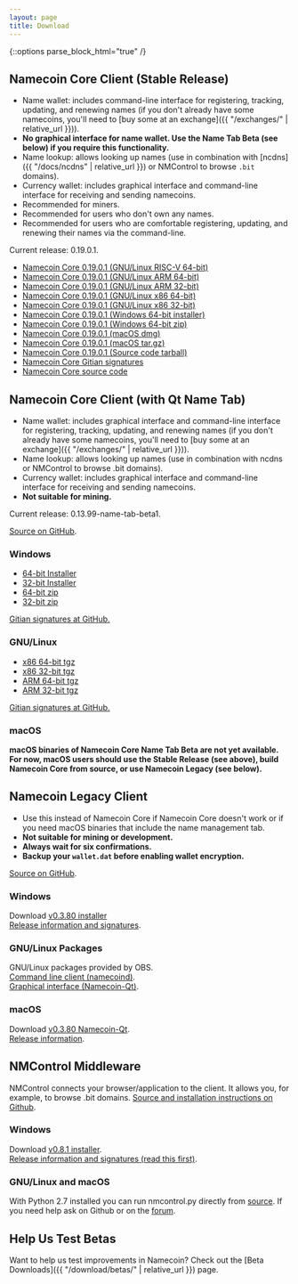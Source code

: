 ```yaml
---
layout: page
title: Download
---
```


{::options parse_block_html="true" /}

## Namecoin Core Client (Stable Release)

* Name wallet: includes command-line interface for registering, tracking, updating, and renewing names (if you don't already have some namecoins, you'll need to [buy some at an exchange]({{ "/exchanges/" | relative_url }})).
* **No graphical interface for name wallet.  Use the Name Tab Beta (see below) if you require this functionality.**
* Name lookup: allows looking up names (use in combination with [ncdns]({{ "/docs/ncdns" | relative_url }}) or NMControl to browse `.bit` domains).
* Currency wallet: includes graphical interface and command-line interface for receiving and sending namecoins.
* Recommended for miners.
* Recommended for users who don't own any names.
* Recommended for users who are comfortable registering, updating, and renewing their names via the command-line.

Current release: 0.19.0.1.

* [Namecoin Core 0.19.0.1 (GNU/Linux RISC-V 64-bit)](https://www.namecoin.org/files/namecoin-core/namecoin-core-0.19.0.1/namecoin-0.19.0.1-riscv64-linux-gnu.tar.gz)
* [Namecoin Core 0.19.0.1 (GNU/Linux ARM 64-bit)](https://www.namecoin.org/files/namecoin-core/namecoin-core-0.19.0.1/namecoin-0.19.0.1-aarch64-linux-gnu.tar.gz)
* [Namecoin Core 0.19.0.1 (GNU/Linux ARM 32-bit)](https://www.namecoin.org/files/namecoin-core/namecoin-core-0.19.0.1/namecoin-0.19.0.1-arm-linux-gnueabihf.tar.gz)
* [Namecoin Core 0.19.0.1 (GNU/Linux x86 64-bit)](https://www.namecoin.org/files/namecoin-core/namecoin-core-0.19.0.1/namecoin-0.19.0.1-x86_64-linux-gnu.tar.gz)
* [Namecoin Core 0.19.0.1 (GNU/Linux x86 32-bit)](https://www.namecoin.org/files/namecoin-core/namecoin-core-0.19.0.1/namecoin-0.19.0.1-i686-pc-linux-gnu.tar.gz)
* [Namecoin Core 0.19.0.1 (Windows 64-bit installer)](https://www.namecoin.org/files/namecoin-core/namecoin-core-0.19.0.1/namecoin-0.19.0.1-win64-setup-unsigned.exe)
* [Namecoin Core 0.19.0.1 (Windows 64-bit zip)](https://www.namecoin.org/files/namecoin-core/namecoin-core-0.19.0.1/namecoin-0.19.0.1-win64.zip)
* [Namecoin Core 0.19.0.1 (macOS dmg)](https://www.namecoin.org/files/namecoin-core/namecoin-core-0.19.0.1/namecoin-0.19.0.1-osx-unsigned.dmg)
* [Namecoin Core 0.19.0.1 (macOS tar.gz)](https://www.namecoin.org/files/namecoin-core/namecoin-core-0.19.0.1/namecoin-0.19.0.1-osx64.tar.gz)
* [Namecoin Core 0.19.0.1 (Source code tarball)](https://www.namecoin.org/files/namecoin-core/namecoin-core-0.19.0.1/namecoin-0.19.0.1.tar.gz)
* [Namecoin Core Gitian signatures](https://github.com/namecoin/gitian.sigs/)
* [Namecoin Core source code](https://github.com/namecoin/namecoin-core/)

## Namecoin Core Client (with Qt Name Tab)

* Name wallet: includes graphical interface and command-line interface for registering, tracking, updating, and renewing names (if you don't already have some namecoins, you'll need to [buy some at an exchange]({{ "/exchanges/" | relative_url }})).
* Name lookup: allows looking up names (use in combination with ncdns or NMControl to browse .bit domains).
* Currency wallet: includes graphical interface and command-line interface for receiving and sending namecoins.
* **Not suitable for mining.**

Current release: 0.13.99-name-tab-beta1.

[Source on GitHub](https://github.com/namecoin/namecoin-core).

<div class="row">

<div class="col-sm-4">

### Windows

* [64-bit Installer](https://namecoin.org/files/namecoin-core-0.13.99-name-tab-beta1-notreproduced/namecoin-0.13.99-win64-setup-unsigned.exe)
* [32-bit Installer](https://namecoin.org/files/namecoin-core-0.13.99-name-tab-beta1-notreproduced/namecoin-0.13.99-win32-setup-unsigned.exe)
* [64-bit zip](https://namecoin.org/files/namecoin-core-0.13.99-name-tab-beta1-notreproduced/namecoin-0.13.99-win64.zip)
* [32-bit zip](https://namecoin.org/files/namecoin-core-0.13.99-name-tab-beta1-notreproduced/namecoin-0.13.99-win32.zip)

[Gitian signatures at GitHub.](https://github.com/namecoin/gitian.sigs/tree/master/0.13.99-name-tab-beta1-win-unsigned)

</div>

<div class="col-sm-4">

### GNU/Linux

* [x86 64-bit tgz](https://namecoin.org/files/namecoin-core-0.13.99-name-tab-beta1-notreproduced/namecoin-0.13.99-x86_64-linux-gnu.tar.gz)
* [x86 32-bit tgz](https://namecoin.org/files/namecoin-core-0.13.99-name-tab-beta1-notreproduced/namecoin-0.13.99-i686-pc-linux-gnu.tar.gz)
* [ARM 64-bit tgz](https://namecoin.org/files/namecoin-core-0.13.99-name-tab-beta1-notreproduced/namecoin-0.13.99-aarch64-linux-gnu.tar.gz)
* [ARM 32-bit tgz](https://namecoin.org/files/namecoin-core-0.13.99-name-tab-beta1-notreproduced/namecoin-0.13.99-arm-linux-gnueabihf.tar.gz)

[Gitian signatures at GitHub.](https://github.com/namecoin/gitian.sigs/tree/master/0.13.99-name-tab-beta1-linux)

</div>

<div class="col-sm-4">

### macOS

**macOS binaries of Namecoin Core Name Tab Beta are not yet available.  For now, macOS users should use the Stable Release (see above), build Namecoin Core from source, or use Namecoin Legacy (see below).**

</div>

</div>

## Namecoin Legacy Client

* Use this instead of Namecoin Core if Namecoin Core doesn't work or if you need macOS binaries that include the name management tab.
* **Not suitable for mining or development.**
* **Always wait for six confirmations.**
* **Backup your `wallet.dat` before enabling wallet encryption.**

[Source on GitHub](https://github.com/namecoin/namecoin-legacy).

<div class="row">

<div class="col-sm-4">

### Windows

Download [v0.3.80 installer](https://namecoin.org/files/Namecoin_v0.3.80_setup.exe)<br>
[Release information and signatures](https://forum.namecoin.org/viewtopic.php?f=8&t=2123).

</div>

<div class="col-sm-4">

### GNU/Linux Packages

GNU/Linux packages provided by OBS.<br>
[Command line client (namecoind)](https://software.opensuse.org/download.html?project=home%3Ap_conrad%3Acoins&amp;package=namecoin).<br>
[Graphical interface (Namecoin-Qt)](https://software.opensuse.org/download.html?project=home%3Ap_conrad%3Acoins&amp;package=namecoin-gui).

</div>

<div class="col-sm-4">

### macOS

Download [v0.3.80 Namecoin-Qt](https://namecoin.org/files/Namecoin-Qt.app-0.3.80-a00c33d.zip).<br>
[Release information](https://forum.namecoin.org/viewtopic.php?f=8&t=2235).

</div>

</div>

## NMControl Middleware

NMControl connects your browser/application to the client. It allows you, for example, to browse .bit domains. [Source and installation instructions on Github](https://github.com/namecoin/nmcontrol).

<div class="row">

<div class="col-sm-4">

### Windows

Download [v0.8.1 installer](https://namecoin.org/files/NMControl_v0.8.1_setup.exe).<br>
[Release information and signatures (read this first)](https://forum.namecoin.org/viewtopic.php?f=8&t=2402).

</div>

<div class="col-sm-4">

### GNU/Linux and macOS

With Python 2.7 installed you can run nmcontrol.py directly from [source](https://github.com/namecoin/nmcontrol). If you need help ask on Github or on the [forum](https://forum.namecoin.org/viewtopic.php?f=8&t=2402).

</div>

</div>

## Help Us Test Betas

Want to help us test improvements in Namecoin?  Check out the [Beta Downloads]({{ "/download/betas/" | relative_url }}) page.
